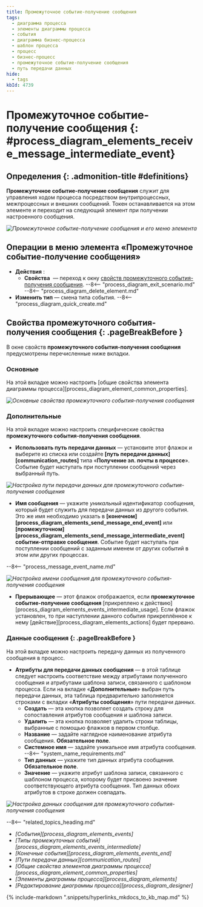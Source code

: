 ```yaml
---
title: Промежуточное событие-получение сообщения
tags:
  - диаграмма процесса
  - элементы диаграммы процесса
  - события
  - диаграмма бизнес-процесса
  - шаблон процесса
  - процесс
  - бизнес-процесс
  - промежуточное событие-получение сообщения
  - путь передачи данных
hide:
  - tags
kbId: 4739
---
```


# Промежуточное событие-получение сообщения {: #process_diagram_elements_receive_message_intermediate_event}

<div class="admonition question" markdown="block">

## Определения {: .admonition-title #definitions}

**Промежуточное событие-получение сообщения** служит для управления ходом процесса посредством внутрипроцессных, межпроцессных и внешних сообщений. Токен останавливается на этом элементе и переходит на следующий элемент при получении настроенного сообщения.

</div>

*![Промежуточное событие-получение сообщения и его меню элемента](receive_message_intermediate_event.png)*

## Операции в меню элемента «Промежуточное событие-получение сообщения»

- **Действия** :
    - **Свойства** <i class="fa-light fa-gear"></i> — переход к окну [свойств промежуточного события-получения сообщения](#свойства-промежуточного-события-получения-сообщения).
    --8<-- "process_diagram_exit_scenario.md"
    --8<-- "process_diagram_delete_element.md"
- **Изменить тип** — смена типа события.
--8<-- "process_diagram_quick_create.md"

## Свойства промежуточного события-получения сообщения {: .pageBreakBefore }

В окне свойств **промежуточного события-получения сообщения** предусмотрены перечисленные ниже вкладки.

### Основные

На этой вкладке можно настроить [общие свойства элемента диаграммы процесса][process_diagram_element_common_properties].

*![Основные свойства промежуточного события-получения сообщения](receive_message_intermediate_event_general_properties.png)*

### Дополнительные

На этой вкладке можно настроить специфические свойства **промежуточного события-получения сообщения**.

- **Использовать путь передачи данных** — установите этот флажок и выберите из списка или создайте **[путь передачи данных][communication_routes]** типа «**Получение эл.&nbsp;почты в процессе**». Событие будет наступать при поступлении сообщений через выбранный путь.

*![Настройка пути передачи данных для промежуточного события-получения сообщения](receive_message_intermediate_event_advanced_use_communication_route.png)*

- **Имя сообщения** — укажите _уникальный_ идентификатор сообщения, который будет служить для передачи данных из другого события. Это же имя необходимо указать в **[конечном][process_diagram_elements_send_message_end_event]** или **[промежуточном][process_diagram_elements_send_message_intermediate_event]** **событии-отправке сообщения**. Событие будет наступать при поступлении сообщений с заданным именем от других событий в этом или других процессах.

--8<-- "process_message_event_name.md"

*![Настройка имени сообщения для промежуточного события-получения сообщения](receive_message_intermediate_event_advanced_message_name.png)*

- **Прерывающее** — этот флажок отображается, если **промежуточное событие-получение сообщения** [прикреплено к действию][process_diagram_elements_events_intermediate_usage]. Если флажок установлен, то при наступлении данного события прикреплённое к нему [действие][process_diagram_elements_actions] будет прервано.

### Данные сообщения {: .pageBreakBefore }

На этой вкладке можно настроить передачу данных из полученного сообщения в процесс.

- **Атрибуты для передачи данных сообщения** — в этой таблице следует настроить соответствие между атрибутами полученного сообщения и атрибутами шаблона записи, связанного с шаблоном процесса. Если на вкладке «**Дополнительные**» выбран путь передачи данных, эта таблица предварительно заполняется строками с вкладки «**Атрибуты сообщения**» пути передачи данных.
    - **Создать** — эта кнопка позволяет создать строку для сопоставления атрибутов сообщения и шаблона записи.
    - **Удалить** — эта кнопка позволяет удалить строки таблицы, выбранные с помощью флажков в первом столбце.
    - **Название** — задайте наглядное наименование атрибута сообщения. **Обязательное поле**.
    - **Системное имя** — задайте уникальное имя атрибута сообщения.
    --8<-- "system_name_requirements.md"
    - **Тип данных** — укажите тип данных атрибута сообщения. **Обязательное поле**.
    - **Значение** — укажите атрибут шаблона записи, связанного с шаблоном процесса, которому будет присвоено значение соответствующего атрибута сообщения. Тип данных обоих атрибутов в строке должен совпадать.

*![Настройка данных сообщения для промежуточного события-получения сообщения](receive_message_intermediate_event_message_data.png)*

<div class="relatedTopics" markdown="block">

--8<-- "related_topics_heading.md"

- _[События][process_diagram_elements_events]_
- _[Типы промежуточных событий][process_diagram_elements_events_intermediate]_
- _[Конечные события][process_diagram_elements_events_end]_
- _[Пути передачи данных][communication_routes]_
- _[Общие свойства элементов диаграммы процесса][process_diagram_element_common_properties]_
- _[Элементы диаграммы процесса][process_diagram_elements]_
- _[Редактирование диаграммы процесса][process_diagram_designer]_

</div>


{% include-markdown ".snippets/hyperlinks_mkdocs_to_kb_map.md" %}

